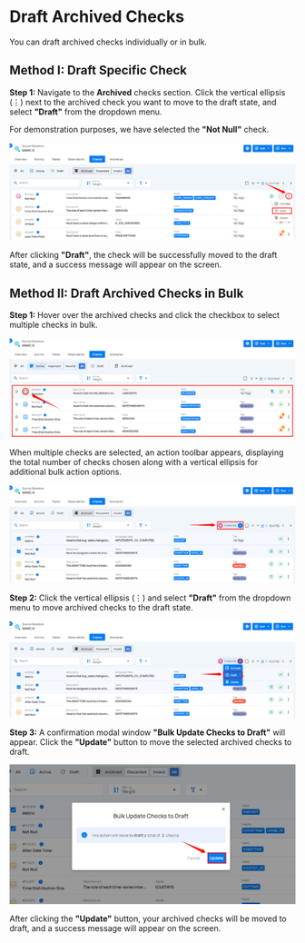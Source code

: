 # Draft Archived Checks

You can draft archived checks individually or in bulk.

## Method I: Draft Specific Check

**Step 1:** Navigate to the **Archived** checks section. Click the vertical ellipsis (⋮) next to the archived check you want to move to the draft state, and select **"Draft"** from the dropdown menu.

For demonstration purposes, we have selected the **"Not Null"** check.

![draft-archive](../assets/datastore-checks/draft-archived-checks/draft-archive-light.png)

After clicking **"Draft"**, the check will be successfully moved to the draft state, and a success message will appear on the screen.

## Method II: Draft Archived Checks in Bulk

**Step 1:** Hover over the archived checks and click the checkbox to select multiple checks in bulk.

![bulk-draft](../assets/datastore-checks/draft-archived-checks/edit-check-light-59.png)

When multiple checks are selected, an action toolbar appears, displaying the total number of checks chosen along with a vertical ellipsis for additional bulk action options.

![bulk-draft](../assets/datastore-checks/draft-archived-checks/bulk-draft-light-1.png)

**Step 2:** Click the vertical ellipsis (⋮) and select **"Draft"** from the dropdown menu to move archived checks to the draft state.

![draft-ellip](../assets/datastore-checks/draft-archived-checks/draft-ellip-light.png)

**Step 3:** A confirmation modal window **"Bulk Update Checks to Draft"** will appear. Click the **"Update"** button to move the selected archived checks to draft.

![draft-button](../assets/datastore-checks/draft-archived-checks/draft-button-light.png)

After clicking the **"Update"** button, your archived checks will be moved to draft, and a success message will appear on the screen.